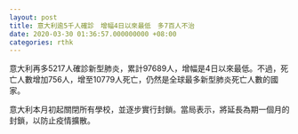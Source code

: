 ```yaml
---
layout: post
title: 意大利逾5千人確診　增幅4日以來最低　多7百人不治
date: 2020-03-30 01:36:57.000000000 +08:00
categories: rthk
---
```


意大利再多5217人確診新型肺炎，累計97689人，增幅是4日以來最低。不過，死亡人數增加756人，增至10779人死亡，仍然是全球最多新型肺炎死亡人數的國家。

意大利本月初起關閉所有學校，並逐步實行封鎖。當局表示，將延長為期一個月的封鎖，以防止疫情擴散。
